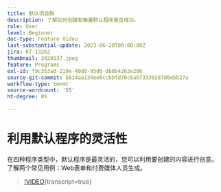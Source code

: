 ```yaml
---
title: 默认项目群
description: 了解如何创建和衡量默认程序是否成功。
role: User
level: Beginner
doc-type: Feature Video
last-substantial-update: 2023-06-28T00:00:00Z
jira: KT-13262
thumbnail: 3420137.jpeg
feature: Programs
exl-id: f9c353ad-219e-40d0-95d6-db8b4262e206
source-git-commit: b614aa134ee0ccbbfd70c6ab73339287d6ebb27a
workflow-type: tm+mt
source-wordcount: '55'
ht-degree: 0%

---
```


# 利用默认程序的灵活性


在四种程序类型中，默认程序是最灵活的，您可以利用要创建的内容进行创意。
了解两个常见用例：Web表单和付费媒体人员生成。

>[!VIDEO](https://video.tv.adobe.com/v/3453862?learn=on&captions=chi_hans){transcript=true}
